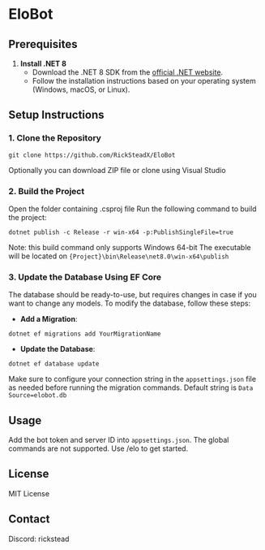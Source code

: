 # EloBot

## Prerequisites

1. **Install .NET 8**
   - Download the .NET 8 SDK from the [official .NET website](https://dotnet.microsoft.com/download/dotnet/8.0).
   - Follow the installation instructions based on your operating system (Windows, macOS, or Linux).

## Setup Instructions

### 1. Clone the Repository

```
git clone https://github.com/RickSteadX/EloBot
```

Optionally you can download ZIP file or clone using Visual Studio

### 2. Build the Project

Open the folder containing .csproj file 
Run the following command to build the project:

```
dotnet publish -c Release -r win-x64 -p:PublishSingleFile=true
```
Note: this build command only supports Windows 64-bit
The executable will be located on `{Project}\bin\Release\net8.0\win-x64\publish`

### 3. Update the Database Using EF Core

The database should be ready-to-use, but requires changes in case if you want to change any models.
To modify the database, follow these steps:

- **Add a Migration**:

```
dotnet ef migrations add YourMigrationName
```

- **Update the Database**:

```
dotnet ef database update
```

Make sure to configure your connection string in the `appsettings.json` file as needed before running the migration commands.
Default string is `Data Source=elobot.db`

## Usage

Add the bot token and server ID into `appsettings.json`. The global commands are not supported.
Use /elo to get started.

## License

MIT License

## Contact

Discord: rickstead
